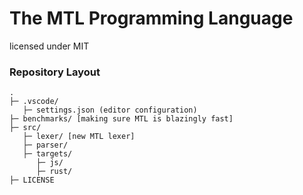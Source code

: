 # The MTL Programming Language

licensed under MIT

### Repository Layout
```
.
├─ .vscode/
   ├─ settings.json (editor configuration)
├─ benchmarks/ [making sure MTL is blazingly fast]
├─ src/
   ├─ lexer/ [new MTL lexer]
   ├─ parser/
   ├─ targets/
      ├─ js/
      ├─ rust/
├─ LICENSE
```
